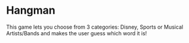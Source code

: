 # Hangman
This game lets you choose from 3 categories: Disney, Sports or Musical Artists/Bands and makes the user guess which word it is!
